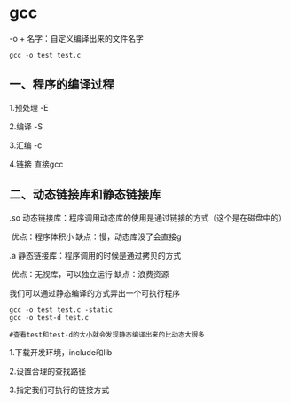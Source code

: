 # gcc

-o + 名字：自定义编译出来的文件名字

```shell
gcc -o test test.c
```

## 一、程序的编译过程

1.预处理 -E

2.编译	 -S

3.汇编 	-c

4.链接	直接gcc

## 二、动态链接库和静态链接库 

.so 动态链接库：程序调用动态库的使用是通过链接的方式（这个是在磁盘中的）

​							 优点：程序体积小  缺点：慢，动态库没了会直接g

.a  静态链接库：程序调用的时候是通过拷贝的方式

​							  优点：无视库，可以独立运行  缺点：浪费资源

我们可以通过静态编译的方式弄出一个可执行程序

```shell
gcc -o test test.c -static
gcc -o test-d test.c

#查看test和test-d的大小就会发现静态编译出来的比动态大很多
```

1.下载开发环境，include和lib

2.设置合理的查找路径

3.指定我们可执行的链接方式